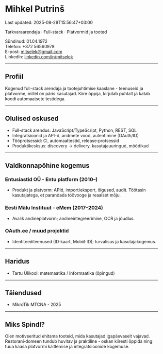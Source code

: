# Mihkel Putrinš

Last updated: 2025-08-28T15:56:47+03:00

Tarkvaraarendaja · Full-stack · Platvormid ja tooted

Sündinud: 01.04.1972  
Telefon: +372 56560978  
E-post: [mitselek@gmail.com](mailto:mitselek@gmail.com)  
LinkedIn: [linkedin.com/in/mitselek](https://linkedin.com/in/mitselek)

---

## Profiil

Kogenud full-stack arendaja ja tootejuhtimise kaaslane - teenuseid ja platvorme, millel on päris kasutajad. Kiire õppija, kirjutab puhtalt ja katab koodi automaatsete testidega.

---

## Olulised oskused

- Full-stack arendus: JavaScript/TypeScript, Python, REST, SQL
- Integratsioonid ja API-d, andmete vood, autentimine (OAuth/ID)
- Tööprotsessid: CI, automaattestid, release‑protsessid
- Produktikesksus: discovery → delivery, kasutajauuringud, mõõdikud

---

## Valdkonnapõhine kogemus

### Entusiastid OÜ - Entu platform (2010–)

- Produkt ja platvorm: APId, import/eksport, õigused, audit. Töötasin kasutajatega, et parandada töövooge ja reaalset mõju.

### Eesti Mälu Instituut - eMem (2017–2024)

- Avalik andmeplatvorm; andmeintegreerimine, OCR ja jõudlus.

### OAuth.ee / muud projektid

- Identiteediteenused (ID‑kaart, Mobiil‑ID); turvalisus ja kasutajakogemus.

---

## Haridus

- Tartu Ülikool: matemaatika / informaatika (õpingud)

---

## Täiendused

- MikroTik MTCNA - 2025

---

## Miks Spindl?

Olen motiveeritud ehitama tooteid, mida kasutajad igapäevaselt vajavad. Restorani‑domeen tundub huvitav ja praktiline - oskan kiiresti õppida ning tuua kaasa platvormi käitlemise ja integratsioonide kogemuse.
